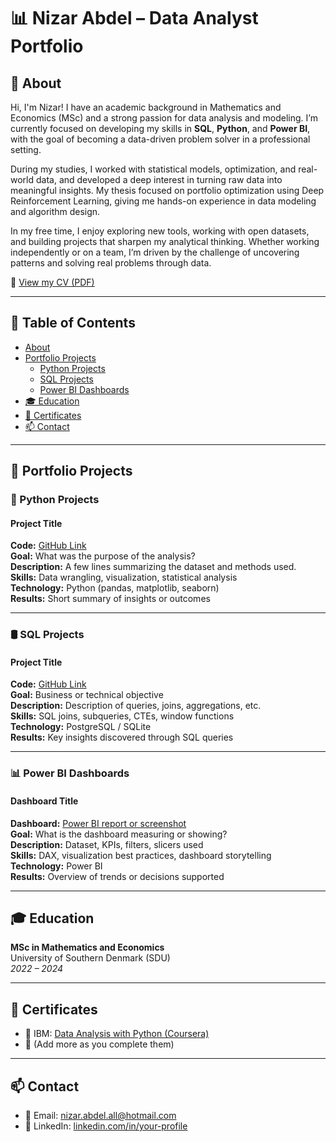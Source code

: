 # 📊 Nizar Abdel – Data Analyst Portfolio

## 📌 About  
Hi, I'm Nizar! I have an academic background in Mathematics and Economics (MSc) and a strong passion for data analysis and modeling. I’m currently focused on developing my skills in **SQL**, **Python**, and **Power BI**, with the goal of becoming a data-driven problem solver in a professional setting.

During my studies, I worked with statistical models, optimization, and real-world data, and developed a deep interest in turning raw data into meaningful insights. My thesis focused on portfolio optimization using Deep Reinforcement Learning, giving me hands-on experience in data modeling and algorithm design.

In my free time, I enjoy exploring new tools, working with open datasets, and building projects that sharpen my analytical thinking. Whether working independently or on a team, I’m driven by the challenge of uncovering patterns and solving real problems through data.

📄 [View my CV (PDF)](https://github.com/Nizar1995/Nizar-Abdel/blob/main/CV(English).pdf)

---

## 📁 Table of Contents

- [About](https://github.com/Nizar1995/Nizar-Abdel/blob/main/README.md#-about)
- [Portfolio Projects](https://github.com/Nizar1995/Nizar-Abdel/blob/main/README.md#-portfolio-projects)
  - [Python Projects](#python-projects)
  - [SQL Projects](#sql-projects)
  - [Power BI Dashboards](#power-bi-dashboards)
- [🎓 Education](#education)
- [📜 Certificates](#certificates)
- [📫 Contact](#contact)

---

## 🚀 Portfolio Projects

### 🐍 Python Projects

#### Project Title
**Code:** [GitHub Link](#)  
**Goal:** What was the purpose of the analysis?  
**Description:** A few lines summarizing the dataset and methods used.  
**Skills:** Data wrangling, visualization, statistical analysis  
**Technology:** Python (pandas, matplotlib, seaborn)  
**Results:** Short summary of insights or outcomes

---

### 🛢️ SQL Projects

#### Project Title
**Code:** [GitHub Link](#)  
**Goal:** Business or technical objective  
**Description:** Description of queries, joins, aggregations, etc.  
**Skills:** SQL joins, subqueries, CTEs, window functions  
**Technology:** PostgreSQL / SQLite  
**Results:** Key insights discovered through SQL queries

---

### 📊 Power BI Dashboards

#### Dashboard Title
**Dashboard:** [Power BI report or screenshot](#)  
**Goal:** What is the dashboard measuring or showing?  
**Description:** Dataset, KPIs, filters, slicers used  
**Skills:** DAX, visualization best practices, dashboard storytelling  
**Technology:** Power BI  
**Results:** Overview of trends or decisions supported

---

## 🎓 Education

**MSc in Mathematics and Economics**  
University of Southern Denmark (SDU)  
*2022 – 2024*

---

## 📜 Certificates

- 📄 IBM: [Data Analysis with Python (Coursera)](https://www.coursera.org/learn/data-analysis-with-python)
- 📄 (Add more as you complete them)

---

## 📫 Contact

- 📧 Email: nizar.abdel.all@hotmail.com  
- 💼 LinkedIn: [linkedin.com/in/your-profile](https://linkedin.com/in/your-profile)



